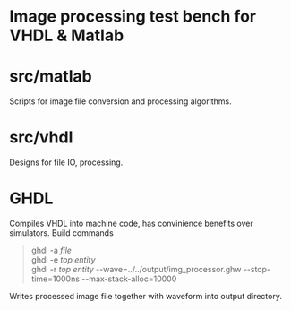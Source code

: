 # Image processing test bench for VHDL &amp; Matlab

# src/matlab
Scripts for image file conversion and processing algorithms.

# src/vhdl
Designs for file IO, processing.

# GHDL
Compiles VHDL into machine code, has convinience benefits over simulators.
Build commands
> ghdl -a *file*<br>
> ghdl -e *top entity*<br>
> ghdl -r *top entity* --wave=../../output/img_processor.ghw --stop-time=1000ns --max-stack-alloc=10000<br>

Writes processed image file together with waveform into output directory.
